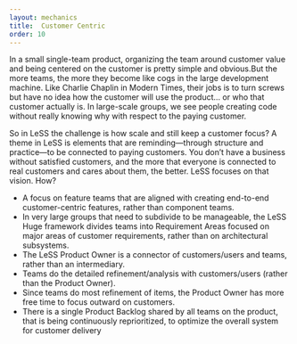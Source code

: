 ```yaml
---
layout: mechanics
title:  Customer Centric
order: 10
---
```


In a small single-team product, organizing the team around customer value and being centered on the customer is pretty simple and obvious.But the more teams, the more they become like cogs in the large development machine. Like Charlie Chaplin in Modern Times, their jobs is to turn screws but have no idea how the customer will use the product… or who that customer actually is. In large-scale groups, we see people creating code without really knowing why with respect to the paying customer.

So in LeSS the challenge is how scale and still keep a customer focus? A theme in LeSS is elements that are reminding—through structure and practice—to be connected to paying customers. You don’t have a business without satisfied customers, and the more that everyone is connected to real customers and cares about them, the better. LeSS focuses on that vision. How?

* A focus on feature teams that are aligned with creating end-to-end customer-centric features, rather than component teams.
* In very large groups that need to subdivide to be manageable, the LeSS Huge framework divides teams into Requirement Areas focused on major areas of customer requirements, rather than on architectural subsystems.
* The LeSS Product Owner is a connector of customers/users and teams, rather than an intermediary.
* Teams do the detailed refinement/analysis with customers/users (rather than the Product Owner).
* Since teams do most refinement of items, the Product Owner has more free time to focus outward on customers.
* There is a single Product Backlog shared by all teams on the product, that is being continuously reprioritized, to optimize the overall system for customer delivery
